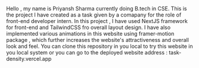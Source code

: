 Hello , my name is Priyansh Sharma currently doing B.tech in CSE.
This is the project I have created as a task given by a comapany for the role of front-end developer intern.
In this project , I have used NextJS framework for front-end and TailwindCSS fro overall layout design.
I have also implemented various animations in this website using framer-motion package , which further increases the website's attractiveness and overall look and feel.
You can clone this repository in you local to try this website in you local system or you can go to the deployed website address : task-density.vercel.app
